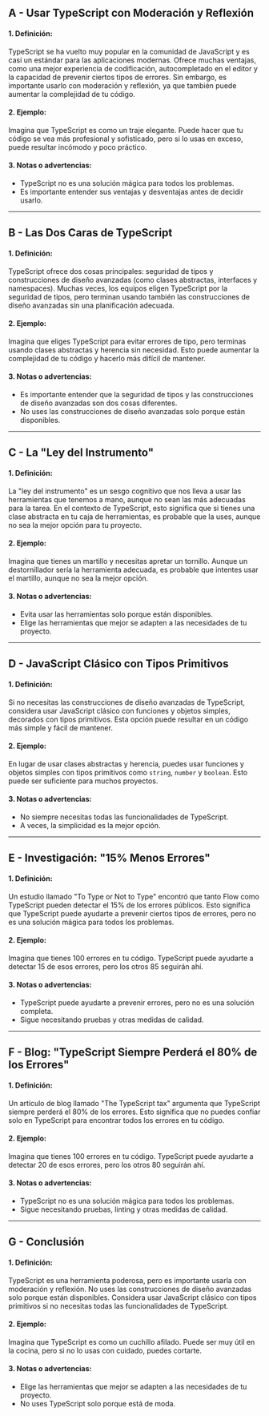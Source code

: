 ## A - Usar TypeScript con Moderación y Reflexión

#### 1. **Definición:**

TypeScript se ha vuelto muy popular en la comunidad de JavaScript y es casi un estándar para las aplicaciones modernas. Ofrece muchas ventajas, como una mejor experiencia de codificación, autocompletado en el editor y la capacidad de prevenir ciertos tipos de errores. Sin embargo, es importante usarlo con moderación y reflexión, ya que también puede aumentar la complejidad de tu código.

#### 2. **Ejemplo:**

Imagina que TypeScript es como un traje elegante. Puede hacer que tu código se vea más profesional y sofisticado, pero si lo usas en exceso, puede resultar incómodo y poco práctico.

#### 3. **Notas o advertencias:**

- TypeScript no es una solución mágica para todos los problemas.
- Es importante entender sus ventajas y desventajas antes de decidir usarlo.

---

## B - Las Dos Caras de TypeScript

#### 1. **Definición:**

TypeScript ofrece dos cosas principales: seguridad de tipos y construcciones de diseño avanzadas (como clases abstractas, interfaces y namespaces). Muchas veces, los equipos eligen TypeScript por la seguridad de tipos, pero terminan usando también las construcciones de diseño avanzadas sin una planificación adecuada.

#### 2. **Ejemplo:**

Imagina que eliges TypeScript para evitar errores de tipo, pero terminas usando clases abstractas y herencia sin necesidad. Esto puede aumentar la complejidad de tu código y hacerlo más difícil de mantener.

#### 3. **Notas o advertencias:**

- Es importante entender que la seguridad de tipos y las construcciones de diseño avanzadas son dos cosas diferentes.
- No uses las construcciones de diseño avanzadas solo porque están disponibles.

---

## C - La "Ley del Instrumento"

#### 1. **Definición:**

La "ley del instrumento" es un sesgo cognitivo que nos lleva a usar las herramientas que tenemos a mano, aunque no sean las más adecuadas para la tarea. En el contexto de TypeScript, esto significa que si tienes una clase abstracta en tu caja de herramientas, es probable que la uses, aunque no sea la mejor opción para tu proyecto.

#### 2. **Ejemplo:**

Imagina que tienes un martillo y necesitas apretar un tornillo. Aunque un destornillador sería la herramienta adecuada, es probable que intentes usar el martillo, aunque no sea la mejor opción.

#### 3. **Notas o advertencias:**

- Evita usar las herramientas solo porque están disponibles.
- Elige las herramientas que mejor se adapten a las necesidades de tu proyecto.

---

## D - JavaScript Clásico con Tipos Primitivos

#### 1. **Definición:**

Si no necesitas las construcciones de diseño avanzadas de TypeScript, considera usar JavaScript clásico con funciones y objetos simples, decorados con tipos primitivos. Esta opción puede resultar en un código más simple y fácil de mantener.

#### 2. **Ejemplo:**

En lugar de usar clases abstractas y herencia, puedes usar funciones y objetos simples con tipos primitivos como `string`, `number` y `boolean`. Esto puede ser suficiente para muchos proyectos.

#### 3. **Notas o advertencias:**

- No siempre necesitas todas las funcionalidades de TypeScript.
- A veces, la simplicidad es la mejor opción.

---

## E - Investigación: "15% Menos Errores"

#### 1. **Definición:**

Un estudio llamado "To Type or Not to Type" encontró que tanto Flow como TypeScript pueden detectar el 15% de los errores públicos. Esto significa que TypeScript puede ayudarte a prevenir ciertos tipos de errores, pero no es una solución mágica para todos los problemas.

#### 2. **Ejemplo:**

Imagina que tienes 100 errores en tu código. TypeScript puede ayudarte a detectar 15 de esos errores, pero los otros 85 seguirán ahí.

#### 3. **Notas o advertencias:**

- TypeScript puede ayudarte a prevenir errores, pero no es una solución completa.
- Sigue necesitando pruebas y otras medidas de calidad.

---

## F - Blog: "TypeScript Siempre Perderá el 80% de los Errores"

#### 1. **Definición:**

Un artículo de blog llamado "The TypeScript tax" argumenta que TypeScript siempre perderá el 80% de los errores. Esto significa que no puedes confiar solo en TypeScript para encontrar todos los errores en tu código.

#### 2. **Ejemplo:**

Imagina que tienes 100 errores en tu código. TypeScript puede ayudarte a detectar 20 de esos errores, pero los otros 80 seguirán ahí.

#### 3. **Notas o advertencias:**

- TypeScript no es una solución mágica para todos los problemas.
- Sigue necesitando pruebas, linting y otras medidas de calidad.

---

## G - Conclusión

#### 1. **Definición:**

TypeScript es una herramienta poderosa, pero es importante usarla con moderación y reflexión. No uses las construcciones de diseño avanzadas solo porque están disponibles. Considera usar JavaScript clásico con tipos primitivos si no necesitas todas las funcionalidades de TypeScript.

#### 2. **Ejemplo:**

Imagina que TypeScript es como un cuchillo afilado. Puede ser muy útil en la cocina, pero si no lo usas con cuidado, puedes cortarte.

#### 3. **Notas o advertencias:**

- Elige las herramientas que mejor se adapten a las necesidades de tu proyecto.
- No uses TypeScript solo porque está de moda.
